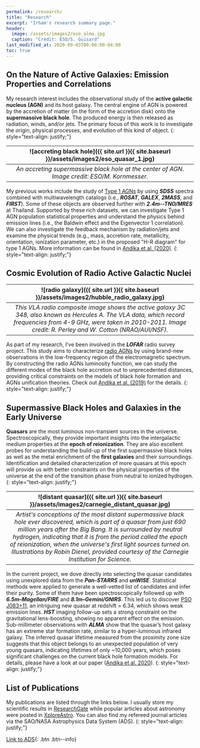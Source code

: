 ```yaml
---
permalink: /research/
title: "Research"
excerpt: "Irham's research summary page."
header:
  image: /assets/images2/eso_alma.jpg
  caption: "Credit: ESO/S. Guisard"
last_modified_at: 2020-09-03T00:00:00-04:00
toc: true
---
```


## On the Nature of Active Galaxies: Emission Properties and Correlations

My research interest includes the observational study of the **active galactic nucleus (AGN)** and its host galaxy. The central engine of AGN is powered by the accretion of matter (in the form of the accretion disk) onto the **supermassive black hole**. The produced energy is then released as radiation, winds, and/or jets. The primary focus of this work is to investigate the origin, physical processes, and evolution of this kind of object.
{: style="text-align: justify;"}

| ![accreting black hole]({{ site.url }}{{ site.baseurl }}/assets/images2/eso_quasar_1.jpg) |
|:--:| 
| *An accreting supermassive black hole at the center of AGN. Image credit: ESO/M. Kornmesser.* |

My previous works include the study of <u>Type 1 AGNs</u> by using ***SDSS***	 spectra combined with multiwavelength catalogs (i.e., ***ROSAT***, ***GALEX***, ***2MASS***, and ***FIRST***). Some of these objects are observed further with ***2.4m--TNO/MRES*** at Thailand. Supported by these rich datasets, we can investigate Type 1 AGN population statistical properties and understand the physics behind emission lines (i.e., the Baldwin effect and the Eigenvector 1 correlation). We can also investigate the feedback mechanism by radiation/jets and examine the physical trends (e.g., mass, accretion rate, metallicity, orientation, ionization parameter, etc.) in the proposed "H-R diagram" for type 1 AGNs. More information can be found in [Andika et al. (2020)](https://onlinelibrary.wiley.com/doi/full/10.1002/asna.202013697).
{: style="text-align: justify;"}

## Cosmic Evolution of Radio Active Galactic Nuclei

| ![radio galaxy]({{ site.url }}{{ site.baseurl }}/assets/images2/hubble_radio_galaxy.jpg) | 
|:--:| 
| *This VLA radio composite image shows the active galaxy 3C 348, also known as Hercules A. The VLA data, which record frequencies from 4-9 GHz, were taken in 2010-2011. Image credit: R. Perley and W. Cotton (NRAO/AUI/NSF).* |

As part of my research, I’ve been involved in the ***LOFAR*** radio survey project. This study aims to characterize <u>radio AGNs</u> by using brand-new observations in the low-frequency region of the electromagnetic spectrum. By constructing the radio AGNs luminosity function, we can study the different modes of the black hole accretion out to unprecedented distances, providing critical constraints on the models of black hole formation and AGNs unification theories. Check out [Andika et al. (2019)](https://iopscience.iop.org/article/10.1088/1742-6596/1231/1/012005) for the details.
{: style="text-align: justify;"}

## Supermassive Black Holes and Galaxies in the Early Universe
**Quasars** are the most luminous non-transient sources in the universe.
Spectroscopically, they provide important insights into the intergalactic medium properties at the **epoch of reionization**.
They are also excellent probes for understanding the build-up of the first supermassive black holes as well as the metal enrichment of the **first galaxies** and their surroundings. 
Identification and detailed characterization of more quasars at this epoch will provide us with better constraints on the physical properties of the universe at the end of the transition phase from neutral to ionized hydrogen.
{: style="text-align: justify;"}

| ![distant quasar]({{ site.url }}{{ site.baseurl }}/assets/images2/carnegie_distant_quasar.jpg) | 
|:--:| 
| *Artist's conceptions of the most distant supermassive black hole ever discovered, which is part of a quasar from just 690 million years after the Big Bang. It is surrounded by neutral hydrogen, indicating that it is from the period called the epoch of reionization, when the universe's first light sources turned on. Illustrations by Robin Dienel, provided courtesy of the Carnegie Institution for Science.* |

In the current project, we dove directly into selecting the quasar candidates using unexplored data from the ***Pan-STARRS*** and ***unWISE***.
Statistical methods were applied to generate a well-vetted list of candidates and infer their purity. 
Some of them have been spectroscopically followed up with ***6.5m–Magellan/FIRE*** and ***8.1m–Gemini/GNIRS***. This led us to discover <u>PSO J083+11</u>, an intriguing new quasar at redshift = 6.34, which shows weak emission lines. 
***HST*** imaging follow-up sets a strong constraint on the gravitational lens-boosting, showing no apparent effect on the emission. 
Sub-millimeter observations with ***ALMA*** show that the quasar’s host galaxy has an extreme star formation rate, similar to a hyper-luminous infrared galaxy. 
The inferred quasar lifetime measured from the proximity zone size suggests that this object belongs to an unexpected population of very young quasars, indicating lifetimes of only ~10,000 years, which poses significant challenges on the current black hole formation models.
For details, please have a look at our paper ([Andika et al. 2020](https://ui.adsabs.harvard.edu/abs/2020arXiv200907784T/abstract)).
{: style="text-align: justify;"}

## List of Publications

My publications are listed through the links below. 
I usually store my scientific results in [ResearchGate](https://www.researchgate.net/profile/Irham_Andika/publications) while popular articles about astronomy were posted in [XploreAstro](https://xploreastro.wordpress.com/category/astrophysics/).
You can also find my refereed journal articles via the SAO/NASA Astrophysics Data System (ADS).
{: style="text-align: justify;"}

[Link to ADS](https://ui.adsabs.harvard.edu/search/q=orcid%3A0000-0001-6102-9526&sort=date%20desc%2C%20bibcode%20desc&p_=0){: .btn .btn--info}
